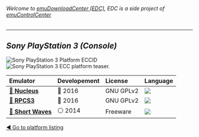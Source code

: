 ###### Welcome to [emuDownloadCenter (EDC)](https://github.com/PhoenixInteractiveNL/emuDownloadCenter/wiki/), EDC is a side project of [emuControlCenter](https://github.com/PhoenixInteractiveNL/emuControlCenter/wiki/)
***
## _Sony PlayStation 3 (Console)_
![](https://raw.githubusercontent.com/wiki/PhoenixInteractiveNL/emuDownloadCenter/images_platform/ecc_ps3_cell.png "Sony PlayStation 3 Platform ECCID")
![](https://raw.githubusercontent.com/wiki/PhoenixInteractiveNL/emuDownloadCenter/images_platform/ecc_ps3_teaser.png "Sony PlayStation 3 ECC platform teaser.")

| Emulator | Developement | License | Language |
|:---------|:-------------|:--------|:---------|
| [:file_folder: **Nucleus**](https://github.com/PhoenixInteractiveNL/emuDownloadCenter/wiki/Emulator-nucleus#menu) | :large_blue_circle: 2016 | GNU GPLv2 | ![](https://raw.githubusercontent.com/wiki/PhoenixInteractiveNL/emuDownloadCenter/images_flags/icon_flag_EN_24.png) |
| [:file_folder: **RPCS3**](https://github.com/PhoenixInteractiveNL/emuDownloadCenter/wiki/Emulator-rpcs3#menu) | :large_blue_circle: 2016 | GNU GPLv2 | ![](https://raw.githubusercontent.com/wiki/PhoenixInteractiveNL/emuDownloadCenter/images_flags/icon_flag_EN_24.png) |
| [:file_folder: **Short Waves**](https://github.com/PhoenixInteractiveNL/emuDownloadCenter/wiki/Emulator-shortwaves#menu) | :white_circle: 2014 | Freeware | ![](https://raw.githubusercontent.com/wiki/PhoenixInteractiveNL/emuDownloadCenter/images_flags/icon_flag_EN_24.png) |

[:arrow_backward: Go to platform listing](https://github.com/PhoenixInteractiveNL/emuDownloadCenter/wiki/EDC-Platform-List)
